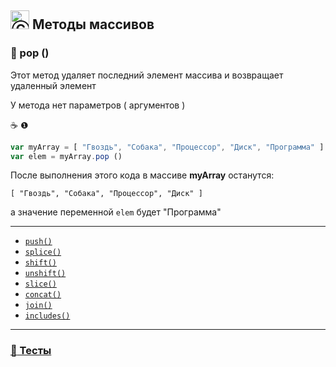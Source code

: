 ## <img src="https://avatars2.githubusercontent.com/u/19735284?s=40&v=4" width="30" title="Ⓒ Irina Fylyppova ( garevna ) 2019"/> Методы массивов

### :memo: pop ()

Этот метод удаляет последний элемент массива и возвращает удаленный элемент

У метода нет параметров ( аргументов )

:coffee: ❶

```javascript
var myArray = [ "Гвоздь", "Собака", "Процессор", "Диск", "Программа" ]
var elem = myArray.pop ()
```

После выполнения этого кода в массиве **myArray** останутся:
```
[ "Гвоздь", "Собака", "Процессор", "Диск" ]
```

а значение переменной   `elem`   будет     "Программа"

_______________________________________________________________________________________

* [`push()`](Array-methods-push.md)
* [`splice()`](Array-methods-splice.md)
* [`shift()`](Array-methods-shift.md)
* [`unshift()`](Array-methods-unshift.md)
* [`slice()`](Array-methods-slice.md)
* [`concat()`](Array-methods-concat.md)
* [`join()`](Array-methods-join.md)
* [`includes()`](Array-methods-includes.md)

______________________________________________________________________________________________

### [:briefcase: Тесты](https://garevna.github.io/js-quiz/#arrayMethods)
